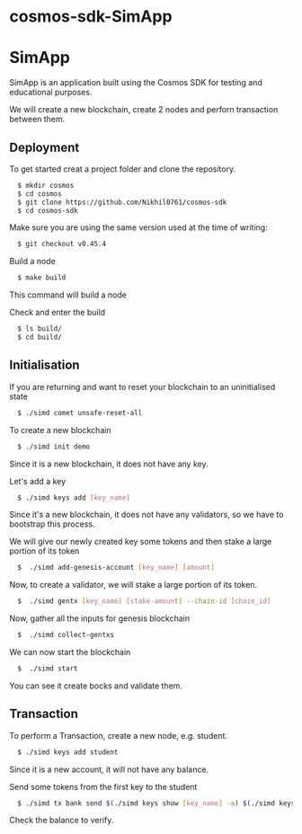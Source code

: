 # cosmos-sdk-SimApp

# SimApp

SimApp is an application built using the Cosmos SDK for testing and educational purposes.

We will create a new blockchain, create 2 nodes and perforn transaction between them.



## Deployment

To get started creat a project folder and clone the repository.

```bash
  $ mkdir cosmos
  $ cd cosmos 
  $ git clone https://github.com/Nikhil0761/cosmos-sdk
  $ cd cosmos-sdk
```

Make sure you are using the same version used at the time of writing:

```bash
  $ git checkout v0.45.4
```
Build a node 

```bash
  $ make build
```
This command will build a node

Check and enter the build
```bash
  $ ls build/
  $ cd build/
```



## Initialisation

If you are returning and want to reset your blockchain to an uninitialised state

```bash
  $ ./simd comet unsafe-reset-all
```

To create a new blockchain 

```bash
  $ ./simd init demo
```

Since it is a new blockchain, it does not have any key.

Let's add a key
```bash
  $ ./simd keys add [key_name]
```
Since it's a new blockchain, it does not have any validators, so we have to bootstrap this process.

We will give our newly created key some tokens and then stake a large portion of its token
```bash
  $  ./simd add-genesis-account [key_name] [amount]
```

Now, to create a validator, we will stake a large portion of its token.
```bash
  $  ./simd gentx [key_name] [stake-amount] --chain-id [chain_id]
```

Now, gather all the inputs for genesis blockchain
```bash
  $  ./simd collect-gentxs
```
We can now start the blockchain
```bash
  $  ./simd start
```
You can see it create bocks and validate them.

## Transaction

To perform a Transaction, create a new node, e.g. student.

```bash
  $ ./simd keys add student
```
Since it is a new account, it will not have any balance.

Send some tokens from the first key to the student
```bash
  $ ./simd tx bank send $(./simd keys show [key_name] -a) $(./simd keys show student -a) [amount] --chain-id [chain_id]
```
Check the balance to verify.
